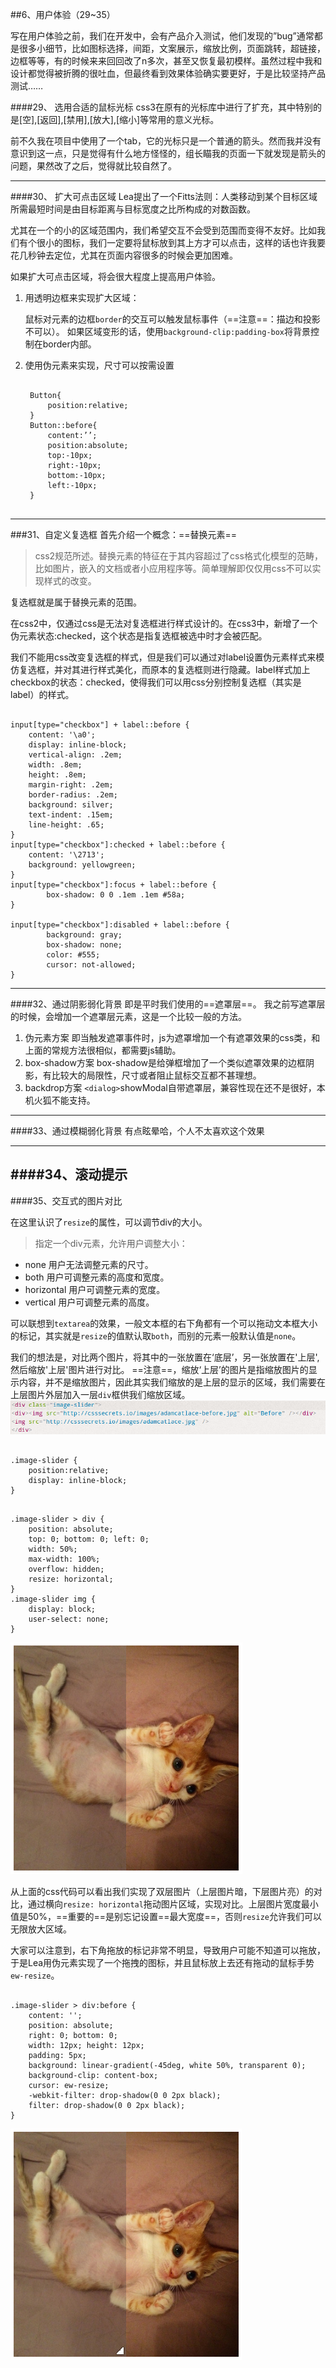 ##6、用户体验（29~35）

写在用户体验之前，我们在开发中，会有产品介入测试，他们发现的”bug”通常都是很多小细节，比如图标选择，间距，文案展示，缩放比例，页面跳转，超链接，边框等等，有的时候来来回回改了n多次，甚至又恢复最初模样。虽然过程中我和设计都觉得被折腾的很吐血，但最终看到效果体验确实要更好，于是比较坚持产品测试……


####29、 选用合适的鼠标光标
css3在原有的光标库中进行了扩充，其中特别的是[空],[返回],[禁用],[放大],[缩小]等常用的意义光标。

前不久我在项目中使用了一个tab，它的光标只是一个普通的箭头。然而我并没有意识到这一点，只是觉得有什么地方怪怪的，组长瞄我的页面一下就发现是箭头的问题，果然改了之后，觉得就比较自然了。

---
####30、 扩大可点击区域
Lea提出了一个Fitts法则：人类移动到某个目标区域所需最短时间是由目标距离与目标宽度之比所构成的对数函数。

尤其在一个的小的区域范围内，我们希望交互不会受到范围而变得不友好。比如我们有个很小的图标，我们一定要将鼠标放到其上方才可以点击，这样的话也许我要花几秒钟去定位，尤其在页面内容很多的时候会更加困难。

如果扩大可点击区域，将会很大程度上提高用户体验。

1. 用透明边框来实现扩大区域：

    鼠标对元素的边框`border`的交互可以触发鼠标事件（==注意==：描边和投影不可以）。
    如果区域变形的话，使用`background-clip:padding-box`将背景控制在border内部。

2. 使用伪元素来实现，尺寸可以按需设置
	<pre><code>
    Button{
    	position:relative;
    }
    Button::before{
        content:’’;
        position:absolute;
        top:-10px;
        right:-10px;
        bottom:-10px;
        left:-10px;
    }
    </code></pre>
    

---
###31、自定义复选框
首先介绍一个概念：==替换元素==
>css2规范所述。替换元素的特征在于其内容超过了css格式化模型的范畴，比如图片，嵌入的文档或者小应用程序等。简单理解即仅仅用css不可以实现样式的改变。

复选框就是属于替换元素的范围。

在css2中，仅通过css是无法对复选框进行样式设计的。在css3中，新增了一个伪元素状态:checked，这个状态是指复选框被选中时才会被匹配。

我们不能用css改变复选框的样式，但是我们可以通过对label设置伪元素样式来模仿复选框，并对其进行样式美化，而原本的复选框则进行隐藏。label样式加上checkbox的状态：checked，使得我们可以用css分别控制复选框（其实是label）的样式。

<pre><code>
input[type="checkbox"] + label::before {
    content: '\a0';
    display: inline-block;
    vertical-align: .2em;
    width: .8em;
    height: .8em;
    margin-right: .2em;
    border-radius: .2em;
    background: silver;
    text-indent: .15em;
    line-height: .65;
}
input[type="checkbox"]:checked + label::before {
    content: '\2713';
    background: yellowgreen;
}
input[type="checkbox"]:focus + label::before {
        box-shadow: 0 0 .1em .1em #58a;
}

input[type="checkbox"]:disabled + label::before {
        background: gray;
        box-shadow: none;
        color: #555;
        cursor: not-allowed;
}
</code></pre>


---

####32、通过阴影弱化背景
即是平时我们使用的==遮罩层==。
我之前写遮罩层的时候，会增加一个遮罩层元素，这是一个比较一般的方法。

1. 伪元素方案
	即当触发遮罩事件时，js为遮罩增加一个有遮罩效果的css类，和上面的常规方法很相似，都需要js辅助。
2. box-shadow方案
	box-shadow是给弹框增加了一个类似遮罩效果的边框阴影，有比较大的局限性，尺寸或者阻止鼠标交互都不甚理想。
3. backdrop方案
	`<dialog>`showModal自带遮罩层，兼容性现在还不是很好，本机火狐不能支持。

---
####33、通过模糊弱化背景
有点眩晕哈，个人不太喜欢这个效果

---

####34、滚动提示
---

####35、交互式的图片对比

在这里认识了`resize`的属性，可以调节div的大小。

>指定一个div元素，允许用户调整大小：
- none	用户无法调整元素的尺寸。
- both	用户可调整元素的高度和宽度。
- horizontal	用户可调整元素的宽度。
- vertical	用户可调整元素的高度。

可以联想到`textarea`的效果，一般文本框的右下角都有一个可以拖动文本框大小的标记，其实就是`resize`的值默认取`both`，而别的元素一般默认值是`none`。

我们的想法是，对比两个图片，将其中的一张放置在‘底层’，另一张放置在'上层',然后缩放'上层'图片进行对比。
==注意==，缩放‘上层’的图片是指缩放图片的显示内容，并不是缩放图片，因此其实我们缩放的是上层的显示的区域，我们需要在上层图片外层加入一层`div`框供我们缩放区域。
![](imgs/slider.png)
<pre><code>
.image-slider {
	position:relative;
	display: inline-block;
}
</code></pre>
<pre><code>
.image-slider > div {
	position: absolute;
	top: 0; bottom: 0; left: 0;
	width: 50%;
	max-width: 100%;
	overflow: hidden;
	resize: horizontal;
}
.image-slider img {	
	display: block;
	user-select: none;
}
</code></pre>

![](imgs/slider-1.png)

从上面的css代码可以看出我们实现了双层图片（上层图片暗，下层图片亮）的对比，通过横向`resize: horizontal`拖动图片区域，实现对比。上层图片宽度最小值是50%，==重要的==是别忘记设置==最大宽度==，否则`resize`允许我们可以无限放大区域。

大家可以注意到，右下角拖放的标记非常不明显，导致用户可能不知道可以拖放，于是Lea用伪元素实现了一个拖拽的图标，并且鼠标放上去还有拖动的鼠标手势`ew-resize`。

<pre><code>
.image-slider > div:before {
	content: '';
	position: absolute;
	right: 0; bottom: 0;
	width: 12px; height: 12px;
	padding: 5px;
	background: linear-gradient(-45deg, white 50%, transparent 0);
	background-clip: content-box;
	cursor: ew-resize;
	-webkit-filter: drop-shadow(0 0 2px black);
	filter: drop-shadow(0 0 2px black);
}
</code></pre>

![](imgs/slider-2.png)